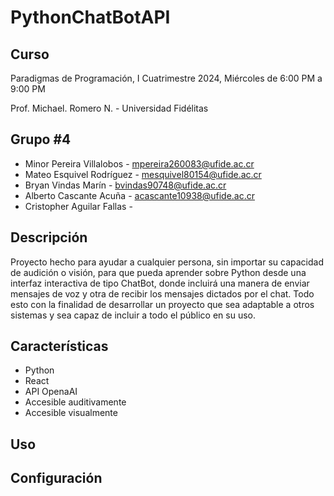 # PythonChatBotAPI
## Curso
Paradigmas de Programación, I Cuatrimestre 2024, Miércoles de 6:00 PM a 9:00 PM

Prof. Michael. Romero N. - Universidad Fidélitas

## Grupo #4 
* Minor Pereira Villalobos - mpereira260083@ufide.ac.cr 
* Mateo Esquivel Rodríguez - mesquivel80154@ufide.ac.cr  
* Bryan Vindas Marín - bvindas90748@ufide.ac.cr
* Alberto Cascante Acuña - acascante10938@ufide.ac.cr
* Cristopher Aguilar Fallas - 

## Descripción
Proyecto hecho para ayudar a cualquier persona, sin importar su capacidad de audición o visión, para que pueda aprender sobre Python desde una interfaz interactiva de tipo ChatBot, donde incluirá una manera de enviar mensajes de voz y otra de recibir los mensajes dictados por el chat. Todo esto con la finalidad de desarrollar un proyecto que sea adaptable a otros sistemas y sea capaz de incluir a todo el público en su uso.

## Características
* Python
* React
* API OpenaAI
* Accesible auditivamente
* Accesible visualmente
## Uso

## Configuración
